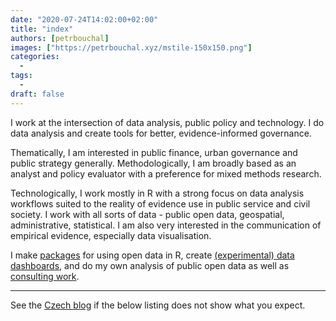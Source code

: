 ```yaml
---
date: "2020-07-24T14:02:00+02:00"
title: "index"
authors: [petrbouchal]
images: ["https://petrbouchal.xyz/mstile-150x150.png"]
categories:
  -
tags:
  -
draft: false
---
```


I work at the intersection of data analysis, public policy and technology. I do data analysis and create tools for better, evidence-informed governance.

Thematically, I am interested in public finance, urban governance and public strategy generally. Methodologically, I am broadly based as an analyst and policy evaluator with a preference for mixed methods research.

Technologically, I work mostly in R with a strong focus on data analysis workflows suited to the reality of evidence use in public service and civil society. I work with all sorts of data - public open data, geospatial, administrative, statistical. I am also very interested in the communication of empirical evidence, especially data visualisation.

I make [packages](/work/#r-packages) for using open data in R, create [(experimental) data dashboards](/work#dashboards), and do my own analysis of public open data as well as [consulting work](/work#consulting-projects).

---

See the [Czech blog](/cz/post) if the below listing does not show what you expect.
